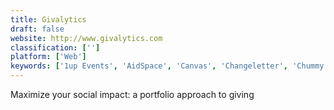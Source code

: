 ```yaml
---
title: Givalytics
draft: false 
website: http://www.givalytics.com
classification: ['']
platform: ['Web']
keywords: ['1up Events', 'AidSpace', 'Canvas', 'Changeletter', 'Chummy', 'Criteria', 'DonorSnap', 'Eleo', 'Give Back Box', 'GiveForms', 'GivingWay', 'Good St.', 'Keela', 'Kindred', 'Mining 4 Charity', 'Piktochart', 'Schoola', 'Starterade', 'Teachable', 'mettl']
---
```

Maximize your social impact: a portfolio approach to giving